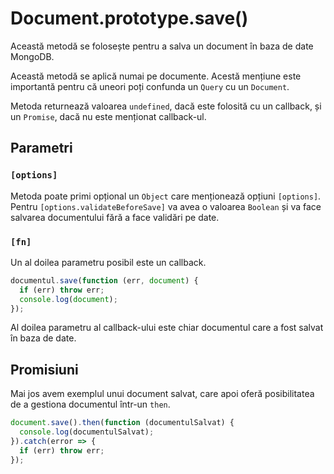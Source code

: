 # Document.prototype.save()

Această metodă se folosește pentru a salva un document în baza de date MongoDB.

Această metodă se aplică numai pe documente. Acestă mențiune este importantă pentru că uneori poți confunda un `Query` cu un `Document`.

Metoda returnează valoarea `undefined`, dacă este folosită cu un callback, și un `Promise`, dacă nu este menționat callback-ul.

## Parametri

### `[options]`

Metoda poate primi opțional un `Object` care menționează opțiuni `[options]`. Pentru `[options.validateBeforeSave]` va avea o valoarea `Boolean` și va face salvarea documentului fără a face validări pe date.

### `[fn]`

Un al doilea parametru posibil este un callback.

```javascript
documentul.save(function (err, document) {
  if (err) throw err;
  console.log(document);
});
```

Al doilea parametru al callback-ului este chiar documentul care a fost salvat în baza de date.

## Promisiuni

Mai jos avem exemplul unui document salvat, care apoi oferă posibilitatea de a gestiona documentul într-un `then`.

```javascript
document.save().then(function (documentulSalvat) {
  console.log(documentulSalvat);
}).catch(error => {
  if (err) throw err;
});
